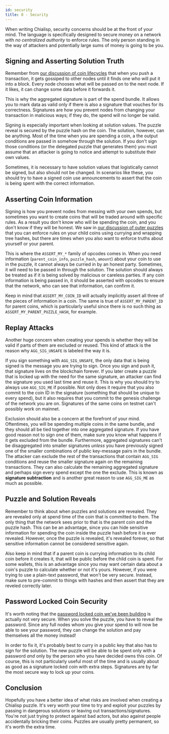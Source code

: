 ```yaml
---
id: security
title: 8 - Security
---
```


When writing Chialisp, security concerns should be at the front of your mind.  The language is specifically designed to secure money on a network with *no centralized authority* to enforce rules.  The only person standing in the way of attackers and potentially large sums of money is going to be you.

## Signing and Asserting Solution Truth

Remember from [our discussion of coin lifecycles](https://chialisp.com/docs/coin_lifecycle) that when you push a transaction, it gets gossiped to other nodes until it finds one who will put it into a block.  Every node chooses what will be passed on to the next node. If it likes, it can change some data before it forwards it.

This is why the aggregated signature is part of the spend bundle.  It allows you to mark data as valid only if there is also a signature that vouches for its correctness.  Signatures are how you prevent nodes from changing your transaction in malicious ways; if they do, the spend will no longer be valid.

Signing is especially important when looking at solution values.  The puzzle reveal is secured by the puzzle hash on the coin.  The solution, however, can be anything.  Most of the time when you are spending a coin, a the output conditions are passed in somehow through the solution.  If you don't sign those conditions (or the delegated puzzle that generates them) you must assume that an attacker is going to notice and attempt to substitute their own values.

Sometimes, it is necessary to have solution values that logistically cannot be signed, but also should not be changed.  In scenarios like these, you should try to have a signed coin use announcements to assert that the coin is being spent with the correct information.

## Asserting Coin Information

Signing is how you prevent nodes from messing with your own spends, but sometimes you want to create coins that will be traded around with specific rules.  As a result you don't know who will be spending the coin, and you don't know if they will be honest.  We saw in [our discussion of outer puzzles](https://chialisp.com/docs/common_functions#outer-and-inner-puzzles) that you can enforce rules on your child coins using currying and wrapping tree hashes, but there are times when you also want to enforce truths about yourself or your parent.

This is where the `ASSERT_MY_*` family of opcodes comes in.  When you need information (`parent_coin_info`, `puzzle_hash`, `amount`) about your coin to use in the puzzle, it cannot always be curried in by an honest party.  Sometimes, it will need to be passed in through the solution.  The solution should always be treated as if it is being solved by malicious or careless parties.  If any coin information is being passed in, it should be asserted with opcodes to ensure that the network, who can see that information, can confirm it.

Keep in mind that `ASSERT_MY_COIN_ID` will actually implicitly assert all three of the pieces of information in a coin. The same is true of `ASSERT_MY_PARENT_ID` for parent coins, which is particularly useful since there is no such thing as `ASSERT_MY_PARENT_PUZZLE_HASH`, for example.

## Replay Attacks

Another huge concern when creating your spends is whether they will be valid if parts of them are excluded or reused.  This kind of attack is the reason why `AGG_SIG_UNSAFE` is labeled the way it is.

If you sign something with `AGG_SIG_UNSAFE`, the only data that is being signed is the message you are trying to sign.  Once you sign and push it, that signature lives on the blockchain forever.  If you later create a puzzle that is locked up with the need for the same signature, an attacker can find the signature you used last time and reuse it.  This is why you should try to always use `AGG_SIG_ME` if possible.  Not only does it require that you also commit to the coin ID in the signature (something that should be unique to every spend), but it also requires that you commit to the genesis challenge of the network you are on. Signatures of the same coins on testnet can't possibly work on mainnet.

Exclusion should also be a concern at the forefront of your mind.  Oftentimes, you will be spending multiple coins in the same bundle, and they should all be tied together into one aggregated signature.  If you have good reason not to sign one of them, make sure you know what happens if it gets excluded from the bundle.  Furthermore, aggregated signatures can't be disaggregated into smaller signatures *unless* you have previously signed one of the smaller combinations of public key-message pairs in the bundle. The attacker can exclude the rest of the transactions that contain `AGG_SIG` conditions and reuse the smaller signature again on the remaining transactions.  They can also  calculate the remaining aggregated signature and perhaps sign every spend except the one the exclude. This is known as **signature subtraction** and is another great reason to use `AGG_SIG_ME` as much as possible.

## Puzzle and Solution Reveals

Remember to think about when puzzles and solutions are revealed.  They are revealed only at spend time of the coin that is committed to them.  The only thing that the network sees prior to that is the parent coin and the puzzle hash.  This can be an advantage, since you can hide sensitive information for spending the coin inside the puzzle hash before it is ever revealed.  However, once the puzzle is revealed, it's revealed forever, so that sensitive information cannot be considered sensitive again.

Also keep in mind that if a parent coin is currying information to its child coin before it creates it, that will be public before the child coin is spent.  For some wallets, this is an advantage since you may want certain data about a coin's puzzle to calculate whether or not it's yours.  However, if you were trying to use a plain-text password, that won't be very secure.  Instead, make sure to pre-commit to things with hashes and then assert that they are reveled correctly later.

## Password Locked Coin Security

It's worth noting that the [password locked coin we've been building](https://chialisp.com/docs/common_functions#outer-and-inner-puzzles) is actually not very secure.  When you solve the puzzle, you have to reveal the password.  Since any full nodes whom you give your spend to will now be able to see your password, they can change the solution and pay themselves all the money instead!

In order to fix it, it's probably best to curry in a public key that also has to sign for the solution.  The new puzzle will be able to be spent only with a password *and* only by the person who you have decided owns this coin. Of course, this is not particularly useful most of the time and is usually about as good as a signature locked coin with extra steps.  Signatures are by far the most secure way to lock up your coins.

## Conclusion

Hopefully you have a better idea of what risks are involved when creating a Chialisp puzzle.  It's very worth your time to try and exploit your puzzles by passing in dangerous solutions or leaving out transactions/signatures.  You're not just trying to protect against bad actors, but also against people accidentally bricking their coins.  Puzzles are usually pretty permanent, so it's worth the extra time.